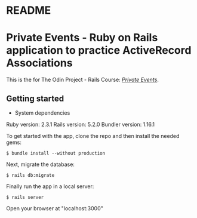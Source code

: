 # README

# Private Events - Ruby on Rails application to practice ActiveRecord Associations

This is the for The Odin Project - Rails Course:
[*Private Events*](https://www.theodinproject.com/courses/ruby-on-rails/lessons/associations).

## Getting started


* System dependencies

Ruby version: 2.3.1
Rails version: 5.2.0
Bundler version: 1.16.1


To get started with the app, clone the repo and then install the needed gems:

```
$ bundle install --without production
```

Next, migrate the database:

```
$ rails db:migrate
```

Finally run the app in a local server:

```
$ rails server
```

Open your browser at "localhost:3000"
